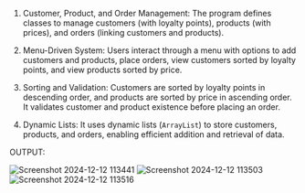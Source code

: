 1. Customer, Product, and Order Management:
   The program defines classes to manage customers (with loyalty points), products (with prices), and orders (linking customers and products).

2. Menu-Driven System:
   Users interact through a menu with options to add customers and products, place orders, view customers sorted by loyalty points, and view products sorted by price.

3. Sorting and Validation:
   Customers are sorted by loyalty points in descending order, and products are sorted by price in ascending order. It validates customer and product existence before placing an order.

4. Dynamic Lists:
   It uses dynamic lists (`ArrayList`) to store customers, products, and orders, enabling efficient addition and retrieval of data.



OUTPUT:

![Screenshot 2024-12-12 113441](https://github.com/user-attachments/assets/31dcc79e-9cd4-41e3-a10c-88f8d39b2d0f)
![Screenshot 2024-12-12 113503](https://github.com/user-attachments/assets/6f0735d2-af5c-444b-86f5-c90af5021af9)
![Screenshot 2024-12-12 113516](https://github.com/user-attachments/assets/bd7ba71c-241b-43b3-bc4e-d67d2d3d935b)

